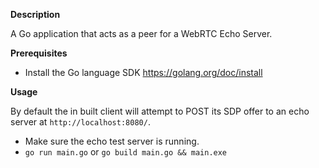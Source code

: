 **Description**

A Go application that acts as a peer for a WebRTC Echo Server.

**Prerequisites**

 - Install the Go language SDK https://golang.org/doc/install

**Usage**

By default the in built client will attempt to POST its SDP offer to an echo server at `http://localhost:8080/`.

 - Make sure the echo test server is running.
 - `go run main.go` or `go build main.go && main.exe`
 